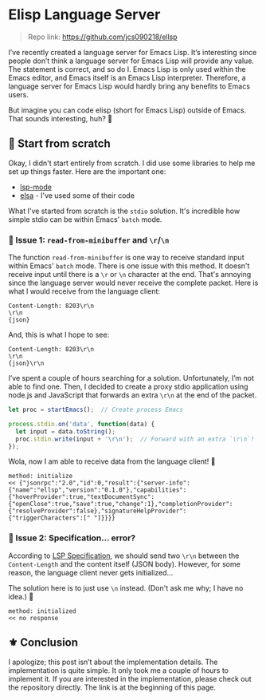 # Elisp Language Server


> Repo link: https://github.com/jcs090218/ellsp

I’ve recently created a language server for Emacs Lisp. It’s interesting
since people don’t think a language server for Emacs Lisp will provide
any value. The statement is correct, and so do I. Emacs Lisp is only used
within the Emacs editor, and Emacs itself is an Emacs Lisp interpreter.
Therefore, a language server for Emacs Lisp would hardly bring any benefits
to Emacs users.

But imagine you can code elisp (short for Emacs Lisp) outside of Emacs.
That sounds interesting, huh? 🤔

## 🔰 Start from scratch

Okay, I didn't start entirely from scratch. I did use some libraries to help
me set up things faster. Here are the important one:

- [lsp-mode](https://github.com/emacs-lsp/lsp-mode)
- [elsa](https://github.com/emacs-elsa/Elsa) - I've used some of their code

What I've started from scratch is the `stdio` solution. It's incredible how
simple stdio can be within Emacs' `batch` mode.

### 💫 Issue 1: `read-from-minibuffer` and `\r`/`\n`

The function `read-from-minibuffer` is one way to receive standard input
within Emacs' `batch` mode. There is one issue with this method. It doesn't
receive input until there is a `\r` or `\n` character at the end. That's
annoying since the language server would never receive the complete packet.
Here is what I would receive from the language client:

```
Content-Length: 8203\r\n
\r\n
{json}
```

And, this is what I hope to see:

```
Content-Length: 8203\r\n
\r\n
{json}\r\n
```

I’ve spent a couple of hours searching for a solution. Unfortunately,
I’m not able to find one. Then, I decided to create a proxy stdio
application using node.js and JavaScript that forwards an extra
`\r\n` at the end of the packet.

```js
let proc = startEmacs();  // Create process Emacs

process.stdin.on('data', function(data) {
  let input = data.toString();
  proc.stdin.write(input + '\r\n');  // Forward with an extra `\r\n`!
});
```

Wola, now I am able to receive data from the language client! 🚀

```
method: initialize
<< {"jsonrpc":"2.0","id":0,"result":{"server-info":{"name":"ellsp","version":"0.1.0"},"capabilities":{"hoverProvider":true,"textDocumentSync":{"openClose":true,"save":true,"change":1},"completionProvider":{"resolveProvider":false},"signatureHelpProvider":{"triggerCharacters":[" "]}}}}
```

### 💫 Issue 2: Specification... error?

According to [LSP Specification][], we should send two `\r\n` between the `Content-Length` and
the content itself (JSON body). However, for some reason, the language client never gets initialized...

The solution here is to just use `\n` instead. (Don't ask me why; I have no idea.) 🤔

```
method: initialized
<< no response
```

## ⚜ Conclusion

I apologize; this post isn’t about the implementation details.
The implementation is quite simple. It only took me a couple of hours
to implement it. If you are interested in the implementation, please
check out the repository directly. The link is at the beginning of this page.


[LSP Specification]: https://microsoft.github.io/language-server-protocol/specifications/lsp/3.17/specification/

